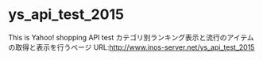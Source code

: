 # ys_api_test_2015
This is Yahoo! shopping API test
カテゴリ別ランキング表示と流行のアイテムの取得と表示を行うページ
URL:http://www.inos-server.net/ys_api_test_2015
